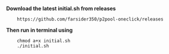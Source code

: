 **Download the latest initial.sh from releases**

		https://github.com/farsider350/p2pool-oneclick/releases

**Then run in terminal using**

		chmod a+x initial.sh
		./initial.sh
		
